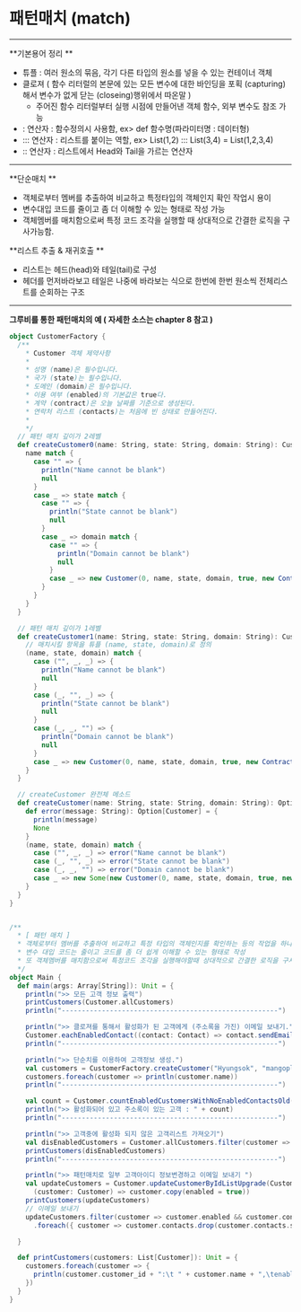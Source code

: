 # 패턴매치 \(match\)

---

**기본용어 정리 **

* 튜플 : 여러 원소의 묶음, 각기 다른 타입의 원소를 넣을 수 있는 컨테이너 객체
* 클로져 \( 함수 리터럴의 본문에 있는 모든 변수에 대한 바인딩을 포획 \(capturing\)해서 변수가 없게 닫는 \(closeing\)행위에서 따온말 \)
  * 주어진 함수 리터럴부터 실행 시점에 만들어낸 객체 함수, 외부 변수도 참조 가능  
* : 연산자 : 함수정의시 사용함, ex&gt; def 함수명\(파라미터명 : 데이터형\)
* ::: 연산자 : 리스트를 붙이는 역할, ex&gt; List\(1,2\) ::: List\(3,4\) = List\(1,2,3,4\)
* :: 연산자 : 리스트에서 Head와 Tail을 가르는 연산자

---

**단순매치 **

* 객체로부터 멤버를 추출하여 비교하고 특정타입의 객체인지 확인 작업시 용이
* 변수대입 코드를 줄이고 좀 더 이해할 수 있는 형태로 작성 가능
* 객체멤버를 매치함으로써 특정 코드 조각을 실행할 때 상대적으로 간결한 로직을 구사가능함.

**리스트 추출 & 재귀호출 **

* 리스트는 헤드\(head\)와 테일\(tail\)로 구성 
* 헤더를 먼저바라보고 테일은 나중에 바라보는 식으로 한번에 한번 원소씩 전체리스트를 순회하는 구조

---

**그루비를 통한 패턴매치의 예 \( 자세한 소스는 chapter 8 참고 \)**

```scala
object CustomerFactory {
  /**
    * Customer 객체 제약사항
    *
    * 성명 (name)은 필수입니다.
    * 국가 (state)는 필수입니다.
    * 도메인 (domain)은 필수입니다.
    * 이용 여부 (enabled)의 기본값은 true다.
    * 계약 (contract)은 오늘 날짜를 기준으로 생성된다.
    * 연락처 리스트 (contacts)는 처음에 빈 상태로 만들어진다.
    *
    */
  // 패턴 매치 깊이가 2레벨
  def createCustomer0(name: String, state: String, domain: String): Customer = {
    name match {
      case "" => {
        println("Name cannot be blank")
        null
      }
      case _ => state match {
        case "" => {
          println("State cannot be blank")
          null
        }
        case _ => domain match {
          case "" => {
            println("Domain cannot be blank")
            null
          }
          case _ => new Customer(0, name, state, domain, true, new Contract(Calendar.getInstance, true), List())
        }
      }
    }
  }

  // 패턴 매치 깊이가 1레벨
  def createCustomer1(name: String, state: String, domain: String): Customer = {
    // 매치시킬 항목을 튜플 (name, state, domain)로 정의
    (name, state, domain) match {
      case ("", _, _) => {
        println("Name cannot be blank")
        null
      }
      case (_, "", _) => {
        println("State cannot be blank")
        null
      }
      case (_, _, "") => {
        println("Domain cannot be blank")
        null
      }
      case _ => new Customer(0, name, state, domain, true, new Contract(Calendar.getInstance, true), List())
    }
  }

  // createCustomer 완전체 메소드
  def createCustomer(name: String, state: String, domain: String): Option[Customer] = {
    def error(message: String): Option[Customer] = {
      println(message)
      None
    }
    (name, state, domain) match {
      case ("", _, _) => error("Name cannot be blank")
      case (_, "", _) => error("State cannot be blank")
      case (_, _, "") => error("Domain cannot be blank")
      case _ => new Some(new Customer(0, name, state, domain, true, new Contract(Calendar.getInstance, true), List()))
    }
  }
}


/**
  * [ 패턴 매치 ]
  * 객체로부터 멤버를 추출하여 비교하고 특정 타입의 객체인지를 확인하는 등의 작업을 하나의 문장으로 처리
  * 변수 대입 코드는 줄이고 코드를 좀 더 쉽게 이해할 수 있는 형태로 작성
  * 또 객체멤버를 매치함으로써 특정코드 조각을 실행해야할때 상대적으로 간결한 로직을 구사
  */
object Main {
  def main(args: Array[String]): Unit = {
    println(">> 모든 고객 정보 출력")
    printCustomers(Customer.allCustomers)
    println("------------------------------------------------------")

    println(">> 클로져를 통해서 활성화가 된 고객에게 (주소록을 가진) 이메일 보내기.")
    Customer.eachEnabledContact((contact: Contact) => contact.sendEmail())
    println("------------------------------------------------------")

    println(">> 단순치를 이용하여 고객정보 생성.")
    val customers = CustomerFactory.createCustomer("Hyungsok", "mangoplate", "daum.co.kr")
    customers.foreach(customer => println(customer.name))
    println("------------------------------------------------------")

    val count = Customer.countEnabledCustomersWithNoEnabledContactsOld(Customer.allCustomers, 0)
    println(">> 활성화되어 있고 주소록이 있는 고객 : " + count)
    println("------------------------------------------------------")

    println(">> 고객중에 활성화 되지 않은 고객리스트 가져오기")
    val disEnabledCustomers = Customer.allCustomers.filter(customer => !customer.enabled)
    printCustomers(disEnabledCustomers)
    println("------------------------------------------------------")

    println(">> 패턴매치로 일부 고객아이디 정보변경하고 이메일 보내기 ")
    val updateCustomers = Customer.updateCustomerByIdListUpgrade(Customer.allCustomers, List(2, 5),
      (customer: Customer) => customer.copy(enabled = true))
    printCustomers(updateCustomers)
    // 이메일 보내기
    updateCustomers.filter(customer => customer.enabled && customer.contract.enabled)
      .foreach({ customer => customer.contacts.drop(customer.contacts.size - 1).foreach(contact => contact.sendEmail()) })

  }

  def printCustomers(customers: List[Customer]): Unit = {
    customers.foreach(customer => {
      println(customer.customer_id + ":\t " + customer.name + ",\tenable - " + customer.enabled + ",\tcontract - " + customer.contract.enabled + ",\tcontact - " + customer.contacts.size)
    })
  }
}
```



